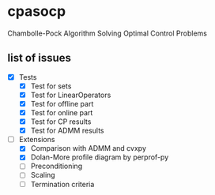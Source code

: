 # cpasocp
Chambolle-Pock Algorithm Solving Optimal Control Problems

## list of issues
- [x] Tests
    - [x] Test for sets
    - [x] Test for LinearOperators
    - [x] Test for offline part
    - [x] Test for online part
    - [x] Test for CP results
    - [x] Test for ADMM results
    
- [ ] Extensions
    - [x] Comparison with ADMM and cvxpy
    - [x] Dolan-More profile diagram by perprof-py
    - [ ] Preconditioning
    - [ ] Scaling
    - [ ] Termination criteria